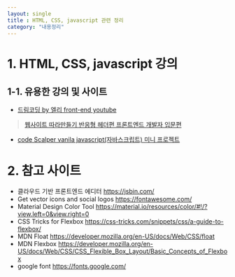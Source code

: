 ```yaml
---
layout: single
title : HTML, CSS, javascript 관련 정리
category: "내용정리"
---
```


# 1. HTML, CSS, javascript 강의


## 1-1. 유용한 강의 및 사이트
* [드림코딩 by 엘리 front-end youtube](https://youtu.be/v2Aw9f-MK5s)  
> [웹사이트 따라만들기 반응형 헤더편 프론트엔드 개발자 입문편](https://youtu.be/X91jsJyZofw)  
* [code Scalper vanila javascript(자바스크립트) 미니 프로젝트](https://youtu.be/_CsGSE5gwTA)  

   
  
# 2. 참고 사이트
* 클라우드 기반 프론트엔드 에디터  <https://jsbin.com/>  
* Get vector icons and social logos  <https://fontawesome.com/>  
* Material Design Color Tool  <https://material.io/resources/color/#!/?view.left=0&view.right=0>  
* CSS Tricks for Flexbox  <https://css-tricks.com/snippets/css/a-guide-to-flexbox/>  
* MDN Float  <https://developer.mozilla.org/en-US/docs/Web/CSS/float>  
* MDN Flexbox  <https://developer.mozilla.org/en-US/docs/Web/CSS/CSS_Flexible_Box_Layout/Basic_Concepts_of_Flexbox>  
* google font  <https://fonts.google.com/>  

